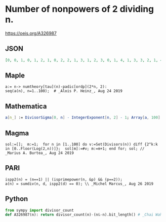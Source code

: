 # Number of nonpowers of 2 dividing n\.
https://oeis.org/A326987
## JSON
```JSON
[0, 0, 1, 0, 1, 2, 1, 0, 2, 2, 1, 3, 1, 2, 3, 0, 1, 4, 1, 3, 3, 2, 1, 4, 2, 2, 3, 3, 1, 6, 1, 0, 3, 2, 3, 6, 1, 2, 3, 4, 1, 6, 1, 3, 5, 2, 1, 5, 2, 4, 3, 3, 1, 6, 3, 4, 3, 2, 1, 9, 1, 2, 5, 0, 3, 6, 1, 3, 3, 6, 1, 8, 1, 2, 5, 3, 3, 6, 1, 5, 4, 2, 1, 9, 3, 2, 3, 4, 1, 10, 3, 3, 3, 2, 3, 6, 1, 4, 5, 6]
```
## Maple
```Maple
a:= n-> numtheory[tau](n)-padic[ordp](2*n, 2):
seq(a(n), n=1..100);  # _Alois P. Heinz_, Aug 24 2019
```
## Mathematica
```Mathematica
a[n_] := DivisorSigma[0, n] - IntegerExponent[n, 2] - 1; Array[a, 100] (* _Amiram Eldar_, Aug 31 2019 *)
```
## Magma
```Magma
sol:=[];  m:=1;  for n in [1..100] do v:=Set(Divisors(n)) diff {2^k:k in [0..Floor(Log(2,n))]};  sol[m]:=#v; m:=m+1; end for; sol; // _Marius A. Burtea_, Aug 24 2019
```
## PARI
```PARI
ispp2(n) = (n==1) || (isprimepower(n, &p) && (p==2));
a(n) = sumdiv(n, d, ispp2(d) == 0); \\ _Michel Marcus_, Aug 26 2019
```
## Python
```Python
from sympy import divisor_count
def A326987(n): return divisor_count(n)-(n&-n).bit_length() # _Chai Wah Wu_, Jul 13 2022
```
